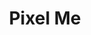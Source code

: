 ---
index: 2
title: Pixel Me
image: /images/play1.png
alt: PixelMe
href: /#
caption: ""
caption_edge: right
tape_edge: top
tape_rotate: 0
size: sm
ratio: square
rotate: -0.25
x: 700
y: 50
z: 2
---